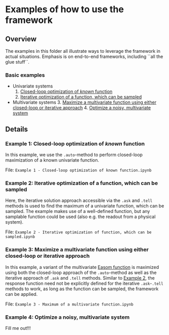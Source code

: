 # Examples of how to use the framework

## Overview
The examples in this folder all illustrate ways to leverage the framework in actual situations. Emphasis is on 
end-to-end frameworks, including ``all the glue stuff´´. 

### Basic examples
* Univariate systems
  1. [Closed-loop optimization of _known_ function](#Example-1:-Closed-loop-optimization-of-_known_-function)
  2. [Iterative optimization of a function, which can be sampled](#Example-2:-Iterative-optimization-of-a-function,-which-can-be-sampled)
* Multivariate systems
  3. [Maximize a multivariate function using either closed-loop or iterative approach](#Example-3:-Maximize-a-multivariate-function-using-either-closed-loop-or-iterative-approach)
  4. [Optimize a noisy, multivariate system](#Example-4:-Optimize-a-noisy,-multivariate-system)
  

## Details

### Example 1: Closed-loop optimization of _known_ function

In this example, we use the `.auto`-method to perform closed-loop maximization of a known univariate function.

File: `Example 1 - Closed-loop optimization of known function.ipynb`

### Example 2: Iterative optimization of a function, which can be sampled
Here, the iterative solution approach accessible via the `.ask` and `.tell` methods is used to find the maximum of a univariate function, which can be sampled. The example makes use of a well-defined function, but any samplable function could be used (also e.g. the readout from a physical system).

File: `Example 2 - Iterative optimization of function, which can be sampled.ipynb`

### Example 3: Maximize a multivariate function using either closed-loop or iterative approach

In this example, a variant of the multivariate [Easom function](https://www.sfu.ca/~ssurjano/easom.html) is maximized using both the closed-loop approach of the `.auto`-method as well as the iterative approach of `.ask` and `.tell` methods. Similar to [Example 2](#Example-2:-Iterative-optimization-of-a-function,-which-can-be-sampled), the response function need not be explicitly defined for the iterative `.ask`-`.tell` methods to work, as long as the function can be sampled, the framework can be applied.

File: `Example 3 - Maximum of a multivariate function.ipynb`

### Example 4: Optimize a noisy, multivariate system

Fill me out!!!

